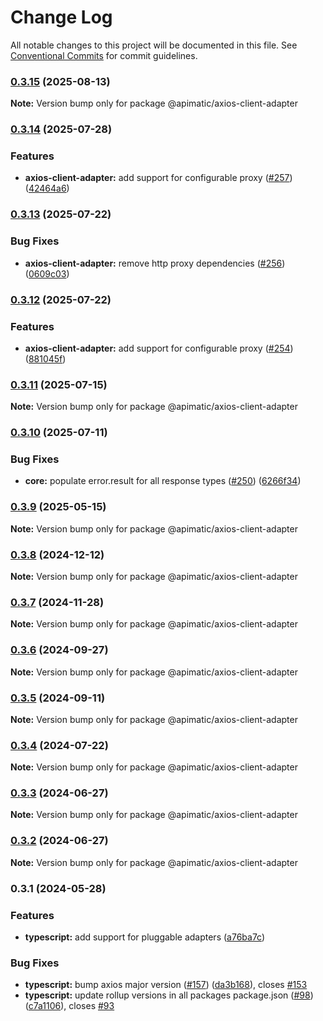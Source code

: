 # Change Log

All notable changes to this project will be documented in this file.
See [Conventional Commits](https://conventionalcommits.org) for commit guidelines.

### [0.3.15](https://github.com/apimatic/apimatic-js-runtime/compare/@apimatic/axios-client-adapter@0.3.14...@apimatic/axios-client-adapter@0.3.15) (2025-08-13)

**Note:** Version bump only for package @apimatic/axios-client-adapter

### [0.3.14](https://github.com/apimatic/apimatic-js-runtime/compare/@apimatic/axios-client-adapter@0.3.13...@apimatic/axios-client-adapter@0.3.14) (2025-07-28)

### Features

- **axios-client-adapter:** add support for configurable proxy ([#257](https://github.com/apimatic/apimatic-js-runtime/issues/257)) ([42464a6](https://github.com/apimatic/apimatic-js-runtime/commit/42464a680539b29f477dc634342464eb40940e34))

### [0.3.13](https://github.com/apimatic/apimatic-js-runtime/compare/@apimatic/axios-client-adapter@0.3.12...@apimatic/axios-client-adapter@0.3.13) (2025-07-22)

### Bug Fixes

- **axios-client-adapter:** remove http proxy dependencies ([#256](https://github.com/apimatic/apimatic-js-runtime/issues/256)) ([0609c03](https://github.com/apimatic/apimatic-js-runtime/commit/0609c03d700dd24e376aa610c3aaa92b07967f41))

### [0.3.12](https://github.com/apimatic/apimatic-js-runtime/compare/@apimatic/axios-client-adapter@0.3.11...@apimatic/axios-client-adapter@0.3.12) (2025-07-22)

### Features

- **axios-client-adapter:** add support for configurable proxy ([#254](https://github.com/apimatic/apimatic-js-runtime/issues/254)) ([881045f](https://github.com/apimatic/apimatic-js-runtime/commit/881045fcaa4e7ec396916880620eae50f1f49183))

### [0.3.11](https://github.com/apimatic/apimatic-js-runtime/compare/@apimatic/axios-client-adapter@0.3.10...@apimatic/axios-client-adapter@0.3.11) (2025-07-15)

**Note:** Version bump only for package @apimatic/axios-client-adapter

### [0.3.10](https://github.com/apimatic/apimatic-js-runtime/compare/@apimatic/axios-client-adapter@0.3.9...@apimatic/axios-client-adapter@0.3.10) (2025-07-11)

### Bug Fixes

- **core:** populate error.result for all response types ([#250](https://github.com/apimatic/apimatic-js-runtime/issues/250)) ([6266f34](https://github.com/apimatic/apimatic-js-runtime/commit/6266f34bfb4cbfae2ade0958923aa55c0a81826b))

### [0.3.9](https://github.com/apimatic/apimatic-js-runtime/compare/@apimatic/axios-client-adapter@0.3.8...@apimatic/axios-client-adapter@0.3.9) (2025-05-15)

**Note:** Version bump only for package @apimatic/axios-client-adapter

### [0.3.8](https://github.com/apimatic/apimatic-js-runtime/compare/@apimatic/axios-client-adapter@0.3.7...@apimatic/axios-client-adapter@0.3.8) (2024-12-12)

**Note:** Version bump only for package @apimatic/axios-client-adapter

### [0.3.7](https://github.com/apimatic/apimatic-js-runtime/compare/@apimatic/axios-client-adapter@0.3.6...@apimatic/axios-client-adapter@0.3.7) (2024-11-28)

**Note:** Version bump only for package @apimatic/axios-client-adapter

### [0.3.6](https://github.com/apimatic/apimatic-js-runtime/compare/@apimatic/axios-client-adapter@0.3.5...@apimatic/axios-client-adapter@0.3.6) (2024-09-27)

**Note:** Version bump only for package @apimatic/axios-client-adapter

### [0.3.5](https://github.com/apimatic/apimatic-js-runtime/compare/@apimatic/axios-client-adapter@0.3.4...@apimatic/axios-client-adapter@0.3.5) (2024-09-11)

**Note:** Version bump only for package @apimatic/axios-client-adapter

### [0.3.4](https://github.com/apimatic/apimatic-js-runtime/compare/@apimatic/axios-client-adapter@0.3.3...@apimatic/axios-client-adapter@0.3.4) (2024-07-22)

**Note:** Version bump only for package @apimatic/axios-client-adapter

### [0.3.3](https://github.com/apimatic/apimatic-js-runtime/compare/@apimatic/axios-client-adapter@0.3.2...@apimatic/axios-client-adapter@0.3.3) (2024-06-27)

**Note:** Version bump only for package @apimatic/axios-client-adapter

### [0.3.2](https://github.com/apimatic/apimatic-js-runtime/compare/@apimatic/axios-client-adapter@0.3.1...@apimatic/axios-client-adapter@0.3.2) (2024-06-27)

**Note:** Version bump only for package @apimatic/axios-client-adapter

### 0.3.1 (2024-05-28)

### Features

- **typescript:** add support for pluggable adapters ([a76ba7c](https://github.com/apimatic/apimatic-js-runtime/commit/a76ba7cbf2602bdc48b758816000330429ac4972))

### Bug Fixes

- **typescript:** bump axios major version ([#157](https://github.com/apimatic/apimatic-js-runtime/issues/157)) ([da3b168](https://github.com/apimatic/apimatic-js-runtime/commit/da3b1681f1d317249e3a5e64e58ba4d60cded6d5)), closes [#153](https://github.com/apimatic/apimatic-js-runtime/issues/153)
- **typescript:** update rollup versions in all packages package.json ([#98](https://github.com/apimatic/apimatic-js-runtime/issues/98)) ([c7a1106](https://github.com/apimatic/apimatic-js-runtime/commit/c7a1106bfc8e7d10e28dee97fb30a4e2792f21df)), closes [#93](https://github.com/apimatic/apimatic-js-runtime/issues/93)
